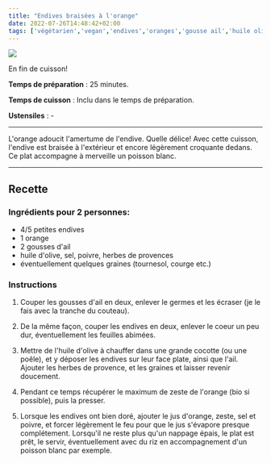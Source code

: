 ```yaml
---
title: "Endives braisées à l'orange"
date: 2022-07-26T14:48:42+02:00
tags: ['végétarien','vegan','endives','oranges','gousse ail','huile olive','herbes provence','poisson']
---
```


![](/pictures/endives_braisees.jpeg)

En fin de cuisson!

**Temps de préparation** : 25 minutes.

**Temps de cuisson** : Inclu dans le temps de préparation.

**Ustensiles** : -

---

L'orange adoucit l'amertume de l'endive. Quelle délice! Avec cette cuisson, l'endive est braisée à l'extérieur et encore légèrement croquante dedans. Ce plat accompagne à merveille un poisson blanc.

---

## Recette

### Ingrédients pour 2 personnes:

- 4/5 petites endives
- 1 orange
- 2 gousses d'ail
- huile d'olive, sel, poivre, herbes de provences
- éventuellement quelques graines (tournesol, courge etc.)

### Instructions

1. Couper les gousses d'ail en deux, enlever le germes et les écraser (je le fais avec la tranche du couteau).

2. De la même façon, couper les endives en deux, enlever le coeur un peu dur, éventuellement les feuilles abimées.

3. Mettre de l'huile d'olive à chauffer dans une grande cocotte (ou une poêle), et y déposer les endives sur leur face plate, ainsi que l'ail. Ajouter les herbes de provence, et les graines et laisser revenir doucement.

4. Pendant ce temps récupérer le maximum de zeste de l'orange (bio si possible), puis la presser.

5. Lorsque les endives ont bien doré, ajouter le jus d'orange, zeste, sel et poivre, et forcer légèrement le feu pour que le jus s'évapore presque complétement. Lorsqu'il ne reste plus qu'un nappage épais, le plat est prêt, le servir, éventuellement avec du riz en accompagnement d'un poisson blanc par exemple.






